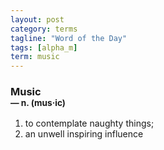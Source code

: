 ```yaml
---
layout: post
category: terms
tagline: "Word of the Day"
tags: [alpha_m]
term: music
---
```


<h3>Music<br/> <small>&mdash; n. (mus<span>&middot;</span>ic)</small></h3>
<p><ol>
<li>to contemplate naughty things;</li>
<li>an unwell inspiring influence</li>
</ol></p>
